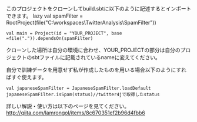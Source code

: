 このプロジェクトをクローンしてbuild.sbtに以下のように記述するとインポートできます。
	lazy val spamFilter = RootProject(file("C:\\workspaces\\TwitterAnalysis\\SpamFilter"))
	
	val main = Project(id = "YOUR_PROJECT", base =file(".")).dependsOn(spamFilter)

クローンした場所は自分の環境に合わせ、YOUR_PROJECTの部分は自分のプロジェクトのsbtファイルに記載されているnameに変えてください。
	
自分で訓練データを用意せず私が作成したものを用いる場合以下のようにすればすぐ使えます。

	val japaneseSpamFilter = JapaneseSpamFilter.loadDefault
	japaneseSpamFilter.isSpam(status)//twitter4jで取得したstatus

詳しい解説・使い方は以下のページを見てください。
http://qiita.com/lamrongol/items/8c670351ef2b96d4fbb6

